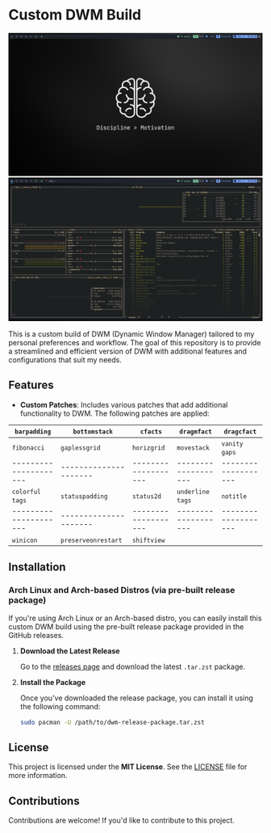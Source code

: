 # Custom DWM Build

![DWM Screenshot-1](images/Screenshot-1.png)
![DWM Screenshot-2](images/Screenshot-2.png)

This is a custom build of DWM (Dynamic Window Manager) tailored to my personal preferences and workflow. The goal of this repository is to provide a streamlined and efficient version of DWM with additional features and configurations that suit my needs.

## Features

- **Custom Patches**: Includes various patches that add additional functionality to DWM. The following patches are applied:

| `barpadding`        | `bottomstack`       | `cfacts`          | `dragmfact`       | `dragcfact`       |
|---------------------|---------------------|-------------------|-------------------|-------------------|
| `fibonacci`         | `gaplessgrid`       | `horizgrid`       | `movestack`       | `vanity gaps`     |
|---------------------|---------------------|-------------------|-------------------|-------------------|
| `colorful tags`     | `statuspadding`     | `status2d`        | `underline tags`  | `notitle`         |
|---------------------|---------------------|-------------------|-------------------|-------------------|
| `winicon`           | `preserveonrestart` | `shiftview`       |                   |                   |

## Installation

### Arch Linux and Arch-based Distros (via pre-built release package)

If you're using Arch Linux or an Arch-based distro, you can easily install this custom DWM build using the pre-built release package provided in the GitHub releases.

1. **Download the Latest Release**

   Go to the [releases page](https://github.com/praneeth-katuri/dwm/releases) and download the latest `.tar.zst` package.

2. **Install the Package**

   Once you've downloaded the release package, you can install it using the following command:

   ```bash
   sudo pacman -U /path/to/dwm-release-package.tar.zst

## License

This project is licensed under the **MIT License**. See the [LICENSE](LICENSE) file for more information.

## Contributions

Contributions are welcome! If you'd like to contribute to this project.

